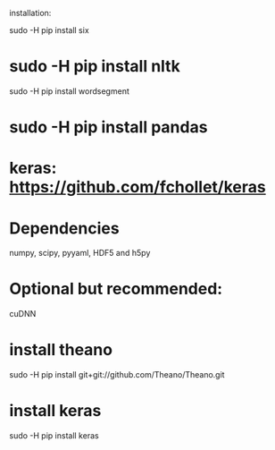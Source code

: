 installation:

sudo -H pip install six
# sudo -H pip install nltk
sudo -H pip install wordsegment
# sudo -H pip install pandas

# keras: https://github.com/fchollet/keras
# Dependencies
numpy, scipy, pyyaml, HDF5 and h5py
# Optional but recommended: 
cuDNN
# install theano
sudo -H pip install git+git://github.com/Theano/Theano.git
# install keras
sudo -H pip install keras
    
